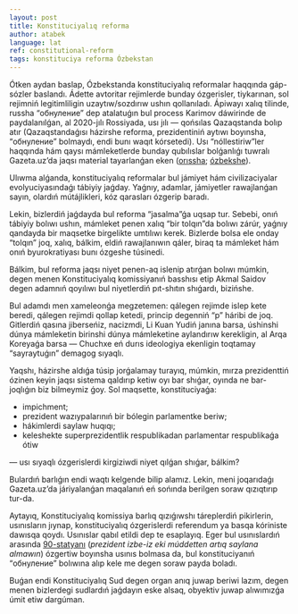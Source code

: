 ```yaml
---
layout: post
title: Konstituciyalıq reforma
author: atabek
language: lat
ref: constitutional-reform
tags: konstituciya reforma Ózbekstan
---
```


Ótken aydan baslap, Ózbekstanda konstituciyalıq reformalar haqqında gáp-sózler baslandı. Ádette avtoritar rejimlerde bunday ózgerisler, tiykarınan, sol rejimniń legitimliligin uzaytıw/sozdırıw ushın qollanıladı. Ápiwayı xalıq tilinde, russha “обнуление” dep atalatuǵın bul process Karimov dáwirinde de paydalanılǵan, al 2020-jılı Rossiyada, usı jılı — qońsılas Qazaqstanda bolıp atır (Qazaqstandaǵısı házirshe reforma, prezidentiniń aytıwı boyınsha, “обнуление” bolmaydı, endi bunı waqıt kórsetedi). Usı “nóllestiriw”ler haqqında hám qaysı mámleketlerde bunday qubılıslar bolǵanlıǵı tuwralı Gazeta.uz’da jaqsı material tayarlanǵan eken ([orıssha](https://www.gazeta.uz/ru/2022/05/27/constitution-reform/); [ózbekshe](https://www.gazeta.uz/oz/2022/05/27/presidential-term/)).

Ulıwma alǵanda, konstituciyalıq reformalar bul jámiyet hám civilizaciyalar evolyuciyasındaǵı tábiyiy jaǵday. Yaǵnıy, adamlar, jámiyetler rawajlanǵan sayın, olardıń mútájlikleri, kóz qarasları ózgerip baradı.

Lekin, bizlerdiń jaǵdayda bul reforma “jasalma”ǵa uqsap tur. Sebebi, onıń tábiyiy bolıwı ushın, mámleket penen xalıq “bir tolqın”da bolıwı zárúr, yaǵnıy qandayda bir maqsetke birgelikte umtılıwı kerek. Bizlerde bolsa ele onday “tolqın” joq, xalıq, bálkim, eldiń rawajlanıwın qáler, biraq ta mámleket hám onıń byurokratiyası bunı ózgeshe túsinedi.

Bálkim, bul reforma jaqsı niyet penen-aq islenip atırǵan bolıwı múmkin, degen menen Konstituciyalıq komissiyanıń basshısı etip Akmal Saidov degen adamnıń qoyılıwı bul niyetlerdiń pıt-shıtın shıǵardı, bizińshe.

Bul adamdı men xameleonǵa megzetemen: qálegen rejimde islep kete beredi, qálegen rejimdi qollap ketedi, princip degenniń “p” háribi de joq. Gitlerdiń qasına jiberseńiz, nacizmdi, Li Kuan Yudiń janına barsa, úshinshi dúnya mámleketin birinshi dúnya mámleketine aylandırıw kerekligin, al Arqa Koreyaǵa barsa — Chuchxe eń durıs ideologiya ekenligin toqtamay “sayraytuǵın” demagog sıyaqlı.

Yaqshı, házirshe aldıǵa túsip jorǵalamay turayıq, múmkin, mırza prezidenttiń ózinen keyin jaqsı sistema qaldırıp ketiw oyı bar shıǵar, oyında ne bar-joqlıǵın biz bilmeymiz ǵoy. Sol maqsette, konstituciyaǵa:

- impichment;
- prezident wazıypalarınıń bir bólegin parlamentke beriw;
- hákimlerdi saylaw huqıqı;
- keleshekte superprezidentlik respublikadan parlamentar respublikaǵa ótiw

— usı sıyaqlı ózgerislerdi kirgiziwdi niyet qılǵan shıǵar, bálkim?

Bulardıń barlıǵın endi waqtı kelgende bilip alamız. Lekin, meni joqarıdaǵı Gazeta.uz’da járiyalanǵan maqalanıń eń sońında berilgen soraw qızıqtırıp tur-da.

Aytayıq, Konstituciyalıq komissiya barlıq qızıǵıwshı táreplerdiń pikirlerin, usınısların jıynap, konstituciyalıq ózgerislerdi referendum ya basqa kóriniste dawısqa qoydı. Usınıslar qabıl etildi dep te esaplayıq. Eger bul usınıslardıń arasında [90-statyanı](https://constitution.uz/ru/clause/index#item90) (_prezident izbe-iz eki múddetten artıq saylana almawın_) ózgertiw boyınsha usınıs bolmasa da, bul konstituciyanıń “обнуление” bolıwına alıp kele me degen soraw payda boladı.

Buǵan endi Konstituciyalıq Sud degen organ anıq juwap beriwi lazım, degen menen bizlerdegi sudlardıń jaǵdayın eske alsaq, obyektiv juwap alıwımızǵa úmit etiw dargúman.
